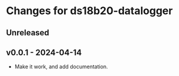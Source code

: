 # Changes for ds18b20-datalogger

## Unreleased

## v0.0.1 - 2024-04-14
- Make it work, and add documentation.

